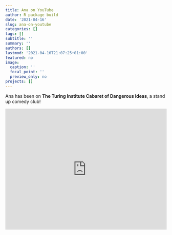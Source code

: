 ```yaml
---
title: Ana on YouTube
author: R package build
date: '2021-04-16'
slug: ana-on-youtube
categories: []
tags: []
subtitle: ''
summary: ''
authors: []
lastmod: '2021-04-16T21:07:25+01:00'
featured: no
image:
  caption: ''
  focal_point: ''
  preview_only: no
projects: []
---
```


Ana has been on **The Turing Institute Cabaret of Dangerous Ideas**, a stand up comedy club!

<iframe width="504" height="378" src="https://www.youtube.com/embed/reOMyLafUVY" title="YouTube video player" frameborder="0" allow="accelerometer; autoplay; clipboard-write; encrypted-media; gyroscope; picture-in-picture" allowfullscreen></iframe>